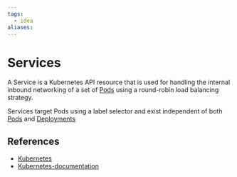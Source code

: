 ```yaml
---
tags:
  - idea
aliases:
---
```


# Services

A Service is a Kubernetes API resource that is used for handling the internal inbound networking of a set of [Pods](Kubernetes-Pods.md) using a round-robin load balancing strategy.

Services target Pods using a label selector and exist independent of both [Pods](Kubernetes-Pods.md) and [Deployments](Kubernetes-Deployments.md)

## References

- [Kubernetes](Kubernetes.md)
- [Kubernetes-documentation](Kubernetes-documentation.md)

